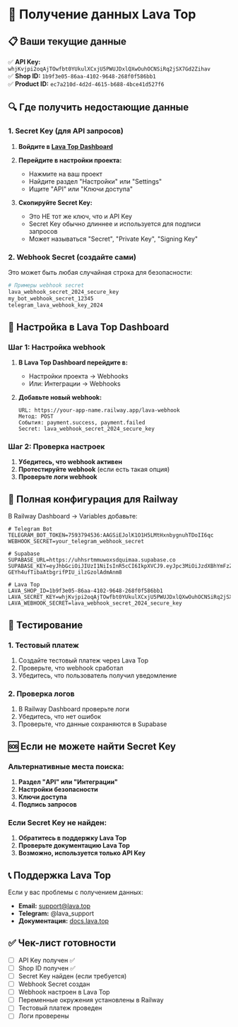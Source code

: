 # 🔑 Получение данных Lava Top

## 📋 Ваши текущие данные

✅ **API Key:** `whjKvjpi2oqAjTOwfbt0YUkulXCxjU5PWUJDxlQXwOuhOCNSiRq2jSX7Gd2Zihav`  
✅ **Shop ID:** `1b9f3e05-86aa-4102-9648-268f0f586bb1`  
✅ **Product ID:** `ec7a210d-4d2d-4615-b688-4bce41d527f6`  

## 🔍 Где получить недостающие данные

### 1. Secret Key (для API запросов)

1. **Войдите в [Lava Top Dashboard](https://app.lava.top)**
2. **Перейдите в настройки проекта:**
   - Нажмите на ваш проект
   - Найдите раздел "Настройки" или "Settings"
   - Ищите "API" или "Ключи доступа"

3. **Скопируйте Secret Key:**
   - Это НЕ тот же ключ, что и API Key
   - Secret Key обычно длиннее и используется для подписи запросов
   - Может называться "Secret", "Private Key", "Signing Key"

### 2. Webhook Secret (создайте сами)

Это может быть любая случайная строка для безопасности:

```bash
# Примеры webhook secret
lava_webhook_secret_2024_secure_key
my_bot_webhook_secret_12345
telegram_lava_webhook_key_2024
```

## 🔧 Настройка в Lava Top Dashboard

### Шаг 1: Настройка webhook

1. **В Lava Top Dashboard перейдите в:**
   - Настройки проекта → Webhooks
   - Или: Интеграции → Webhooks

2. **Добавьте новый webhook:**
   ```
   URL: https://your-app-name.railway.app/lava-webhook
   Метод: POST
   События: payment.success, payment.failed
   Secret: lava_webhook_secret_2024_secure_key
   ```

### Шаг 2: Проверка настроек

1. **Убедитесь, что webhook активен**
2. **Протестируйте webhook** (если есть такая опция)
3. **Проверьте логи webhook**

## 📝 Полная конфигурация для Railway

В Railway Dashboard → Variables добавьте:

```env
# Telegram Bot
TELEGRAM_BOT_TOKEN=7593794536:AAGSiEJolK1O1H5LMtHxnbygnuhTDoII6qc
WEBHOOK_SECRET=your_telegram_webhook_secret

# Supabase
SUPABASE_URL=https://uhhsrtmmuwoxsdquimaa.supabase.co
SUPABASE_KEY=eyJhbGciOiJIUzI1NiIsInR5cCI6IkpXVCJ9.eyJpc3MiOiJzdXBhYmFzZSIsInJlZiI6InVoaHNydG1tdXdveHNkcXVpbWFhIiwicm9sZSI6ImFub24iLCJpYXQiOjE3NTQ2OTMwMzcsImV4cCI6MjA3MDI2OTAzN30.5xxo6g-GEYh4ufTibaAtbgrifPIU_ilzGzolAdmAnm8

# Lava Top
LAVA_SHOP_ID=1b9f3e05-86aa-4102-9648-268f0f586bb1
LAVA_SECRET_KEY=whjKvjpi2oqAjTOwfbt0YUkulXCxjU5PWUJDxlQXwOuhOCNSiRq2jSX7Gd2Zihav
LAVA_WEBHOOK_SECRET=lava_webhook_secret_2024_secure_key
```

## 🧪 Тестирование

### 1. Тестовый платеж
1. Создайте тестовый платеж через Lava Top
2. Проверьте, что webhook сработал
3. Убедитесь, что пользователь получил уведомление

### 2. Проверка логов
1. В Railway Dashboard проверьте логи
2. Убедитесь, что нет ошибок
3. Проверьте, что данные сохраняются в Supabase

## 🆘 Если не можете найти Secret Key

### Альтернативные места поиска:
1. **Раздел "API" или "Интеграции"**
2. **Настройки безопасности**
3. **Ключи доступа**
4. **Подпись запросов**

### Если Secret Key не найден:
1. **Обратитесь в поддержку Lava Top**
2. **Проверьте документацию Lava Top**
3. **Возможно, используется только API Key**

## 📞 Поддержка Lava Top

Если у вас проблемы с получением данных:
- **Email:** support@lava.top
- **Telegram:** @lava_support
- **Документация:** [docs.lava.top](https://docs.lava.top)

## ✅ Чек-лист готовности

- [ ] API Key получен ✅
- [ ] Shop ID получен ✅
- [ ] Secret Key найден (если требуется)
- [ ] Webhook Secret создан
- [ ] Webhook настроен в Lava Top
- [ ] Переменные окружения установлены в Railway
- [ ] Тестовый платеж проведен
- [ ] Логи проверены
